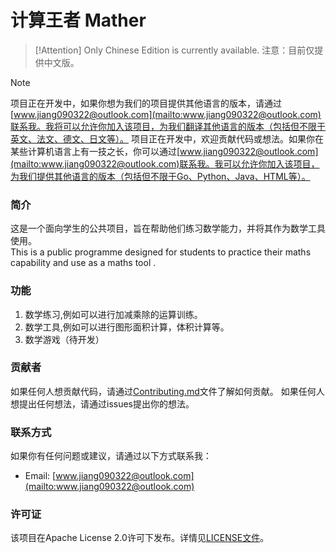 # 计算王者 Mather
> [!Attention]
> Only Chinese Edition is currently available.
> 注意：目前仅提供中文版。

> [!NOTE]
> 项目正在开发中，如果你想为我们的项目提供其他语言的版本，请通过[www.jiang090322@outlook.com](mailto:www.jiang090322@outlook.com)联系我。我将可以允许你加入该项目，为我们翻译其他语言的版本（包括但不限于英文、法文、德文、日文等）。
> 项目正在开发中，欢迎贡献代码或想法。如果你在某些计算机语言上有一技之长，你可以通过[www.jiang090322@outlook.com](mailto:www.jiang090322@outlook.com)联系我。我可以允许你加入该项目，为我们提供其他语言的版本（包括但不限于Go、Python、Java、HTML等）。


### 简介
这是一个面向学生的公共项目，旨在帮助他们练习数学能力，并将其作为数学工具使用。    
This is a public programme designed for students to practice their maths capability  and use as a maths tool .
### 功能
1. 数学练习,例如可以进行加减乘除的运算训练。
2. 数学工具,例如可以进行图形面积计算，体积计算等。
3. 数学游戏（待开发）

### 贡献者
如果任何人想贡献代码，请通过[Contributing.md](./Contributing.md)文件了解如何贡献。
如果任何人想提出任何想法，请通过issues提出你的想法。

### 联系方式
如果你有任何问题或建议，请通过以下方式联系我：
- Email: [www.jiang090322@outlook.com](mailto:www.jiang090322@outlook.com)

### 许可证
该项目在Apache License 2.0许可下发布。详情见[LICENSE文件](./LICENSE)。